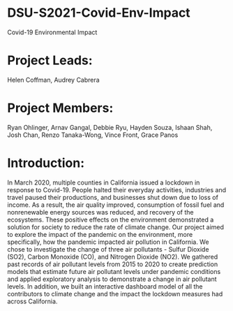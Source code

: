 # DSU-S2021-Covid-Env-Impact
Covid-19 Environmental Impact

# Project Leads: 
Helen Coffman, Audrey Cabrera

# Project Members: 
Ryan Ohlinger, Arnav Gangal, Debbie Ryu, Hayden Souza, Ishaan Shah, Josh Chan, Renzo Tanaka-Wong, Vince Front, Grace Panos

# Introduction:

In March 2020, multiple counties in California issued a lockdown in response to Covid-19. People halted their everyday activities, industries and travel paused their productions, and businesses shut down due to loss of income. As a result, the air quality improved, consumption of fossil fuel and nonrenewable energy sources was reduced, and recovery of the ecosystems. These positive effects on the environment demonstrated a solution for society to reduce the rate of climate change. Our project aimed to explore the impact of the pandemic on the environment, more specifically, how the pandemic impacted air pollution in California. We chose to investigate the change of three air pollutants - Sulfur Dioxide (SO2), Carbon Monoxide (CO), and Nitrogen Dioxide (NO2). We gathered past records of air pollutant levels from 2015 to 2020 to create prediction models that estimate future air pollutant levels under pandemic conditions and applied exploratory analysis to demonstrate a change in air pollutant levels. In addition, we built an interactive dashboard model of all the contributors to climate change and the impact the lockdown measures had across California.  
